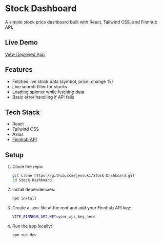 # Stock Dashboard

A simple stock price dashboard built with React, Tailwind CSS, and Finnhub API.

## Live Demo
[View Deployed App](your-vercel-link-here)

## Features
- Fetches live stock data (symbol, price, change %)
- Live search filter for stocks
- Loading spinner while fetching data
- Basic error handling if API fails

## Tech Stack
- React
- Tailwind CSS
- Axios
- [Finnhub API](https://finnhub.io/)

## Setup

1. Clone the repo:
   ```bash
   git clone https://github.com/jensuki/Stock-Dashboard.git
   cd Stock-Dashboard
   ```

2. Install dependencies:
   ```bash
   npm install
   ```

3. Create a `.env` file at the root and add your Finnhub API key:
    ```bash
    VITE_FINNHUB_API_KEY=your_api_key_here
    ```

4. Run the app locally:
    ```bash
    npm run dev
    ```